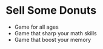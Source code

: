 # Sell Some Donuts

- Game for all ages<br/>
- Game that sharp your math skills<br/>
- Game that boost your memory<br/>


